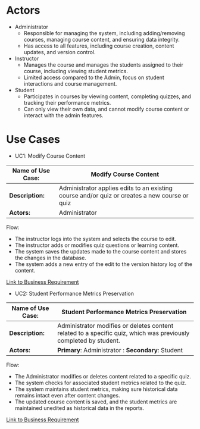 # Actors
- Administrator
  - Responsible for managing the system, including adding/removing courses, managing course content, and ensuring data integrity.
  - Has access to all features, including course creation, content updates, and version control.
- Instructor
  - Manages the course and manages the students assigned to their course, including viewing student metrics.
  - Limited access compared to the Admin, focus on student interactions and course management.
- Student
  - Participates in courses by viewing content, completing quizzes, and tracking their performance metrics.
  - Can only view their own data, and cannot modify course content or interact with the admin features.

# Use Cases
- UC1: Modify Course Content
  
| **Name of Use Case:**       | Modify Course Content                           |
|-----------------------------|---------------------------------------------|
| **Description:**             | Administrator applies edits to an existing course and/or quiz or creates a new course or quiz  |
| **Actors:**                  | Administrator                                    |

Flow: 
- The instructor logs into the system and selects the course to edit.
- The instructor adds or modifies quiz questions or learning content.
- The system saves the updates made to the course content and stores the changes in the database.
- The system adds a new entry of the edit to the version history log of the content.

[Link to Business Requirement](/Design/BusinessRequirements.md#br2-simplified-course-content-management-with-version-control)



- UC2: Student Performance Metrics Preservation
  
| **Name of Use Case:**       | Student Performance Metrics Preservation                           |
|-----------------------------|---------------------------------------------|
| **Description:**             | Administrator modifies or deletes content related to a specific quiz, which was previously completed by student.  |
| **Actors:**                  | **Primary**: Administrator : **Secondary**: Student                                    |

Flow: 
- The Administrator modifies or deletes content related to a specific quiz.
- The system checks for associated student metrics related to the quiz.
- The system maintains student metrics, making sure historical data remains intact even after content changes.
- The updated course content is saved, and the student metrics are maintained unedited as historical data in the reports.

[Link to Business Requirement](/Design/BusinessRequirements.md#br3-persistance-of-current-student-metrics)
